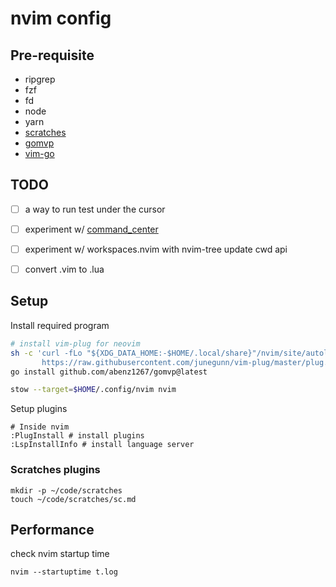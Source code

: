 # nvim config

## Pre-requisite
- ripgrep
- fzf
- fd
- node 
- yarn
- [scratches](./lua/plugins/scratches.lua)
- [gomvp](https://github.com/abenz1267/gomvp)
- [vim-go]()

## TODO
- [ ] a way to run test under the cursor
- [ ] experiment w/ [command_center](https://github.com/FeiyouG/command_center.nvim)
- [ ] experiment w/ workspaces.nvim with nvim-tree update cwd api
- [ ] convert .vim to .lua


## Setup
Install required program
```sh
# install vim-plug for neovim
sh -c 'curl -fLo "${XDG_DATA_HOME:-$HOME/.local/share}"/nvim/site/autoload/plug.vim --create-dirs \
       https://raw.githubusercontent.com/junegunn/vim-plug/master/plug.vim'
go install github.com/abenz1267/gomvp@latest

stow --target=$HOME/.config/nvim nvim
```
Setup plugins
```
# Inside nvim
:PlugInstall # install plugins
:LspInstallInfo # install language server
```

### Scratches plugins
```
mkdir -p ~/code/scratches
touch ~/code/scratches/sc.md
```

## Performance
check nvim startup time
```
nvim --startuptime t.log
```
